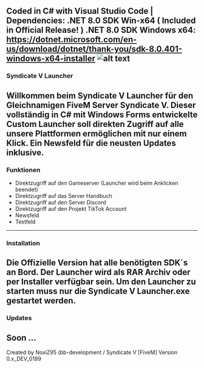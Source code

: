 Coded in C# with Visual Studio Code | Dependencies: .NET 8.0 SDK Win-x64 ( Included in Official Release! )
.NET 8.0 SDK Windows x64: https://dotnet.microsoft.com/en-us/download/dotnet/thank-you/sdk-8.0.401-windows-x64-installer
![alt text](https://r2.fivemanage.com/sCsmI163imrqSgUxWLkCz/images/svl_logo.png)
---------------------------------------------------------------------------
### Syndicate V Launcher ###
Willkommen beim Syndicate V Launcher für den Gleichnamigen FiveM Server Syndicate V.
Dieser vollständig in C# mit Windows Forms entwickelte Custom Launcher soll direkten 
Zugriff auf alle unsere Plattformen ermöglichen mit nur einem Klick. Ein Newsfeld für
die neusten Updates inklusive.
---------------------------------------------------------------------------
### Funktionen ###
- Direktzugriff auf den Gameserver (Launcher wird beim Anklicken beendet)
- Direktzugriff auf das Server Handbuch
- Direktzugriff auf den Server Discord
- Direktzugriff auf den Projekt TikTok Account
- Newsfeld
- Textfeld
---------------------------------------------------------------------------
### Installation ###
Die Offizielle Version hat alle benötigten SDK´s an Bord.
Der Launcher wird als RAR Archiv oder per Installer verfügbar sein.
Um den Launcher zu starten muss nur die Syndicate V Launcher.exe gestartet werden.
---------------------------------------------------------------------------
### Updates ###
Soon ...
---------------------------------------------------------------------------
Created by NoxiZ95 (bb-development / Syndicate V [FiveM]
Version 0.x_DEV_0199

